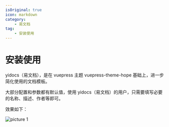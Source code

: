 ```yaml
---
isOriginal: true
icon: markdown
category:
    - 易文档
tag:
    - 安装使用
---
```


# 安装使用

yidocs（易文档），是在 vuepress 主题 vuepress-theme-hope 基础上，进一步简化使用的文档模板。

大部分配置和参数都有默认值，使用 yidocs（易文档）的用户，只需要填写必要的名称、描述、作者等即可。

效果如下：

![picture 1](https://s2.loli.net/2022/09/15/CIRV7Ue9k1foZc4.png)
